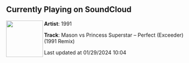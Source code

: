 ## Currently Playing on SoundCloud

[<img align="left" width="100" src="https://i1.sndcdn.com/artworks-74UXG0ZUg1773DaN-sVvO4g-t500x500.jpg">](https://soundcloud.com/1991_music/mason-vs-princess-superstar-perfect-exceeder-1991-remix)

**Artist**: 1991 

**Track**: Mason vs Princess Superstar – Perfect (Exceeder) (1991 Remix)

Last updated at 01/29/2024 10:04
